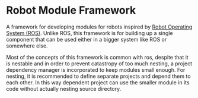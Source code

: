 # Robot Module Framework
A framework for developing modules for robots inspired by [Robot Operating System (ROS)](http://www.ros.org/).
Unlike ROS, this framework is for building up a single component that can be used either in a bigger system like ROS or somewhere else.

Most of the concepts of this framework is common with ros, despite that it is nestable and in order to prevent catastropy of too much nesting, a project dependency manager is incorporated to keep modules small enough. For nesting, it is recommended to define separate projects and depend them to each other. In this way dependent project can use the smaller module in its code without actually nesting source directory. 